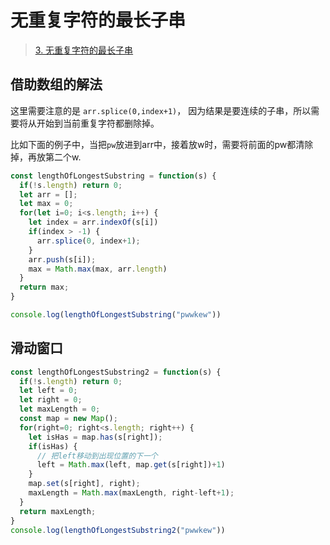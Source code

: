 # 无重复字符的最长子串
> [3. 无重复字符的最长子串](https://leetcode-cn.com/problems/longest-substring-without-repeating-characters/)


## 借助数组的解法

这里需要注意的是 `arr.splice(0,index+1)`， 因为结果是要连续的子串，所以需要将从开始到当前重复字符都删除掉。

比如下面的例子中，当把`pw`放进到arr中，接着放w时，需要将前面的pw都清除掉，再放第二个w.

```js
const lengthOfLongestSubstring = function(s) {
  if(!s.length) return 0;
  let arr = [];
  let max = 0;
  for(let i=0; i<s.length; i++) {
    let index = arr.indexOf(s[i])
    if(index > -1) {
      arr.splice(0, index+1);
    } 
    arr.push(s[i]);
    max = Math.max(max, arr.length)
  }
  return max;
}

console.log(lengthOfLongestSubstring("pwwkew"))
```

## 滑动窗口

```js
const lengthOfLongestSubstring2 = function(s) {
  if(!s.length) return 0;
  let left = 0;
  let right = 0;
  let maxLength = 0;
  const map = new Map();
  for(right=0; right<s.length; right++) {
    let isHas = map.has(s[right]);
    if(isHas) {
      // 把left移动到出现位置的下一个
      left = Math.max(left, map.get(s[right])+1)
    }
    map.set(s[right], right);
    maxLength = Math.max(maxLength, right-left+1);
  }
  return maxLength;
}
console.log(lengthOfLongestSubstring2("pwwkew"))
```